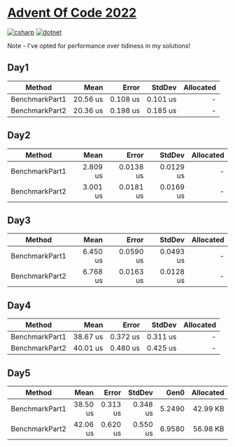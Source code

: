 # [Advent Of Code 2022](https://adventofcode.com/2022)

[![csharp](https://img.shields.io/badge/--512BD4?logo=csharp&logoColor=ffffff)](https://learn.microsoft.com/en-us/dotnet/csharp/)
[![dotnet](https://img.shields.io/badge/--512BD4?logo=.net&logoColor=ffffff)](https://dotnet.microsoft.com/)

Note - I've opted for performance over tidiness in my solutions!

## Day1
|         Method |     Mean |    Error |   StdDev | Allocated |
|--------------- |---------:|---------:|---------:|----------:|
| BenchmarkPart1 | 20.56 us | 0.108 us | 0.101 us |         - |
| BenchmarkPart2 | 20.36 us | 0.198 us | 0.185 us |         - |

## Day2
|         Method |     Mean |     Error |    StdDev | Allocated |
|--------------- |---------:|----------:|----------:|----------:|
| BenchmarkPart1 | 2.809 us | 0.0138 us | 0.0129 us |         - |
| BenchmarkPart2 | 3.001 us | 0.0181 us | 0.0169 us |         - |

## Day3
|         Method |     Mean |     Error |    StdDev | Allocated |
|--------------- |---------:|----------:|----------:|----------:|
| BenchmarkPart1 | 6.450 us | 0.0590 us | 0.0493 us |         - |
| BenchmarkPart2 | 6.768 us | 0.0163 us | 0.0128 us |         - |

## Day4
|         Method |     Mean |    Error |   StdDev | Allocated |
|--------------- |---------:|---------:|---------:|----------:|
| BenchmarkPart1 | 38.67 us | 0.372 us | 0.311 us |         - |
| BenchmarkPart2 | 40.01 us | 0.480 us | 0.425 us |         - |

## Day5
|         Method |     Mean |    Error |   StdDev |   Gen0 | Allocated |
|--------------- |---------:|---------:|---------:|-------:|----------:|
| BenchmarkPart1 | 38.50 us | 0.313 us | 0.348 us | 5.2490 |  42.99 KB |
| BenchmarkPart2 | 42.06 us | 0.620 us | 0.550 us | 6.9580 |  56.98 KB |
